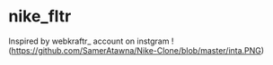 # nike_fltr

Inspired by webkraftr_ account on instgram 
!(https://github.com/SamerAtawna/Nike-Clone/blob/master/inta.PNG)
